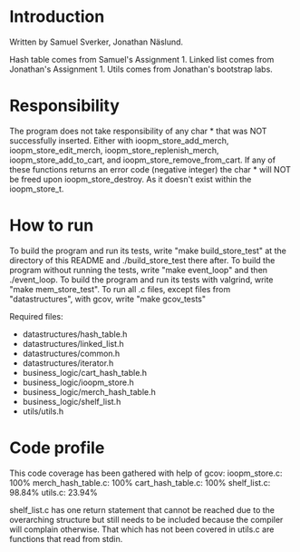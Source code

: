 # Introduction
Written by Samuel Sverker, Jonathan Näslund.

Hash table comes from Samuel's Assignment 1.
Linked list comes from Jonathan's Assignment 1.
Utils comes from Jonathan's bootstrap labs.


# Responsibility
The program does not take responsibility of any char * that was NOT successfully inserted. Either with ioopm_store_add_merch, ioopm_store_edit_merch, ioopm_store_replenish_merch, ioopm_store_add_to_cart, and ioopm_store_remove_from_cart. If any of these functions returns an error code (negative integer) the char * will NOT be freed upon ioopm_store_destroy. As it doesn't exist within the ioopm_store_t.

# How to run
To build the program and run its tests, write "make build_store_test" at the directory of this README and ./build_store_test there after. 
To build the program without running the tests, write "make event_loop" and then ./event_loop.
To build the program and run its tests with valgrind, write "make mem_store_test".
To run all .c files, except files from "datastructures", with gcov, write "make gcov_tests"

Required files:
* datastructures/hash_table.h
* datastructures/linked_list.h
* datastructures/common.h
* datastructures/iterator.h
* business_logic/cart_hash_table.h
* business_logic/ioopm_store.h
* business_logic/merch_hash_table.h
* business_logic/shelf_list.h
* utils/utils.h

# Code profile
This code coverage has been gathered with help of gcov:
ioopm_store.c: 100%
merch_hash_table.c: 100%
cart_hash_table.c: 100%
shelf_list.c: 98.84%
utils.c: 23.94%

shelf_list.c has one return statement that cannot be reached due to the overarching structure but still needs to be included because the compiler will complain otherwise.
That which has not been covered in utils.c are functions that read from stdin.